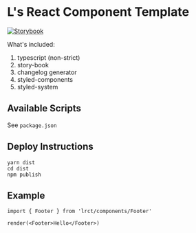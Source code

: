 # L's React Component Template

[![Storybook](https://cdn.jsdelivr.net/gh/storybookjs/brand@master/badge/badge-storybook.svg)](https://louisgv.ga/lrct)

What's included:

1. typescript (non-strict)
2. story-book
3. changelog generator
4. styled-components
5. styled-system

## Available Scripts

See `package.json`

## Deploy Instructions

```
yarn dist
cd dist
npm publish
```

## Example

```tsx
import { Footer } from 'lrct/components/Footer'

render(<Footer>Hello</Footer>)
```

